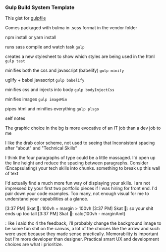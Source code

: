 ### Gulp Build System Template 

This gist for [gulpfile](https://gist.github.com/Tor020/41f20722baf152e873cc876feafbe381
)

Comes packaged with bulma in .scss format in the vendor folder

npm install or yarn install

runs sass compile and watch task
```gulp```

creates a new stylesheet to show which styles are being used in the html
```gulp test ```

minifies both the css and javascript (babelify)
```gulp minify```

uglify + babel javascript
```gulp babelify```

minifies css and injects into body
```gulp bodyInjectCss```

minifies images
```gulp imageMin```

pipes html and minifies everything
```gulp plsgo```


self notes



The graphic choice in the bg is more evocative of an IT job than a dev job to me

I like the drab color scheme, not used to seeing that
Inconsistent spacing after "about" and "Technical Skills"


I think the four paragraphs of type could be a little massaged. I'd open up the line height and reduce the spacing between paragraphs.
Consider (Encapsulating) your tech skills into chunks. something to break up this wall of text

I'd actually find a much more fun way of displaying your skills. 
I am not impressed by your first two portfolio pieces if I was hiring for front end.
I'd pair down your code examples. Too many, not enough visual for me to understand your capabilities at a glance.

[3:37 PM] Skat 🦑: 100vh + margin > 100vh
[3:37 PM] Skat 🦑: so your shit ends up too tall
[3:37 PM] Skat 🦑: calc(100vh - marginAmt)



: like i said thx 4 the feedback, i'll probably change the background image to be some fun shit on the canvas, a lot of the choices like the arrow and such were used because they made sense practically. Memorability is important but I'm more developer than designer. Practical smart UX and development choices are what i prioritize.